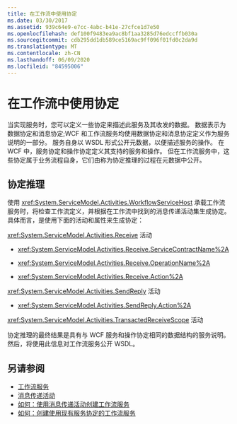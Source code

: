 ```yaml
---
title: 在工作流中使用协定
ms.date: 03/30/2017
ms.assetid: 939c64e9-e7cc-4abc-b41e-27cfce1d7e50
ms.openlocfilehash: def100f9483ea9ac8bf1aa3285d76edccffb030a
ms.sourcegitcommit: cdb295dd1db589ce5169ac9ff096f01fd0c2da9d
ms.translationtype: MT
ms.contentlocale: zh-CN
ms.lasthandoff: 06/09/2020
ms.locfileid: "84595006"
---
```

# <a name="using-contracts-in-workflow"></a>在工作流中使用协定
当实现服务时，您可以定义一些协定来描述此服务及其收发的数据。 数据表示为数据协定和消息协定;WCF 和工作流服务均使用数据协定和消息协定定义作为服务说明的一部分。 服务自身以 WSDL 形式公开元数据，以便描述服务的操作。 在 WCF 中，服务协定和操作协定定义其支持的服务和操作。 但在工作流服务中，这些协定属于业务流程自身，它们由称为协定推理的过程在元数据中公开。  
  
## <a name="contract-inference"></a>协定推理  
 使用 <xref:System.ServiceModel.Activities.WorkflowServiceHost> 承载工作流服务时，将检查工作流定义，并根据在工作流中找到的消息传递活动集生成协定。 具体而言，是使用下面的活动和属性来生成协定：  
  
 <xref:System.ServiceModel.Activities.Receive> 活动  
  
- <xref:System.ServiceModel.Activities.Receive.ServiceContractName%2A>  
  
- <xref:System.ServiceModel.Activities.Receive.OperationName%2A>
  
- <xref:System.ServiceModel.Activities.Receive.Action%2A>

 <xref:System.ServiceModel.Activities.SendReply> 活动  
  
- <xref:System.ServiceModel.Activities.SendReply.Action%2A>  
  
 <xref:System.ServiceModel.Activities.TransactedReceiveScope> 活动  
  
 协定推理的最终结果是具有与 WCF 服务和操作协定相同的数据结构的服务说明。 然后，将使用此信息对工作流服务公开 WSDL。  
  
## <a name="see-also"></a>另请参阅

- [工作流服务](workflow-services.md)
- [消息传递活动](messaging-activities.md)
- [如何：使用消息传递活动创建工作流服务](how-to-create-a-workflow-service-with-messaging-activities.md)
- [如何：创建使用现有服务协定的工作流服务](../../windows-workflow-foundation/how-to-create-a-workflow-service-that-consumes-an-existing-service-contract.md)
